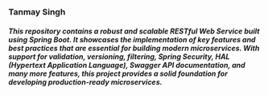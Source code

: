 ### Tanmay Singh

##### This repository contains a robust and scalable RESTful Web Service built using Spring Boot. It showcases the implementation of key features and best practices that are essential for building modern microservices. With support for validation, versioning, filtering, Spring Security, HAL (Hypertext Application Language), Swagger API documentation, and many more features, this project provides a solid foundation for developing production-ready microservices.